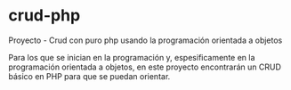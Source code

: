 # crud-php
Proyecto - Crud con puro php usando la programación orientada a objetos

Para los que se inician en la programación y, espesificamente en la programación orientada a objetos, en este proyecto encontrarán un CRUD
básico en PHP para que se puedan orientar.
